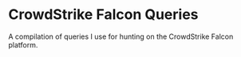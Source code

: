 # CrowdStrike Falcon Queries

A compilation of queries I use for hunting on the CrowdStrike Falcon platform.